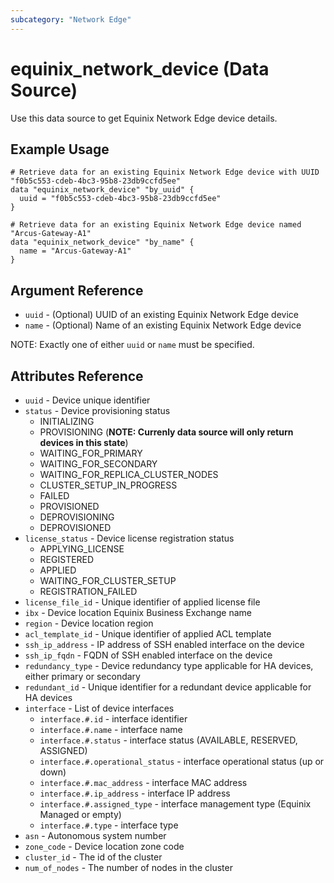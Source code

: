 ```yaml
---
subcategory: "Network Edge"
---
```


# equinix_network_device (Data Source)

Use this data source to get Equinix Network Edge device details.

## Example Usage

```hcl
# Retrieve data for an existing Equinix Network Edge device with UUID "f0b5c553-cdeb-4bc3-95b8-23db9ccfd5ee"
data "equinix_network_device" "by_uuid" {
  uuid = "f0b5c553-cdeb-4bc3-95b8-23db9ccfd5ee"
}

# Retrieve data for an existing Equinix Network Edge device named "Arcus-Gateway-A1"
data "equinix_network_device" "by_name" {
  name = "Arcus-Gateway-A1"
}
```

## Argument Reference

* `uuid` - (Optional) UUID of an existing Equinix Network Edge device
* `name` - (Optional) Name of an existing Equinix Network Edge device

NOTE: Exactly one of either `uuid` or `name` must be specified.

## Attributes Reference

* `uuid` - Device unique identifier
* `status` - Device provisioning status
  * INITIALIZING
  * PROVISIONING  (**NOTE: Currenly data source will only return devices in this state**)
  * WAITING_FOR_PRIMARY
  * WAITING_FOR_SECONDARY
  * WAITING_FOR_REPLICA_CLUSTER_NODES 
  * CLUSTER_SETUP_IN_PROGRESS 
  * FAILED
  * PROVISIONED
  * DEPROVISIONING
  * DEPROVISIONED
* `license_status` - Device license registration status
  * APPLYING_LICENSE
  * REGISTERED
  * APPLIED
  * WAITING_FOR_CLUSTER_SETUP
  * REGISTRATION_FAILED
* `license_file_id` - Unique identifier of applied license file
* `ibx` - Device location Equinix Business Exchange name
* `region` - Device location region
* `acl_template_id` - Unique identifier of applied ACL template
* `ssh_ip_address` - IP address of SSH enabled interface on the device
* `ssh_ip_fqdn` - FQDN of SSH enabled interface on the device
* `redundancy_type` - Device redundancy type applicable for HA devices, either
primary or secondary
* `redundant_id` - Unique identifier for a redundant device applicable for HA devices
* `interface` - List of device interfaces
  * `interface.#.id` - interface identifier
  * `interface.#.name` - interface name
  * `interface.#.status` -  interface status (AVAILABLE, RESERVED, ASSIGNED)
  * `interface.#.operational_status` - interface operational status (up or down)
  * `interface.#.mac_address` - interface MAC address
  * `interface.#.ip_address` - interface IP address
  * `interface.#.assigned_type` - interface management type (Equinix Managed or empty)
  * `interface.#.type` - interface type
* `asn` - Autonomous system number
* `zone_code` - Device location zone code
* `cluster_id` - The id of the cluster
* `num_of_nodes` - The number of nodes in the cluster
